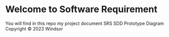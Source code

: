 # Welcome to Software Requirement
You will find in this repo my project document
      SRS
      SDD
      Prototype
      Diagram
Copyright © 2023 Windsor
